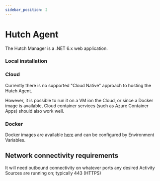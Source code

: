 ```yaml
---
sidebar_position: 2
---
```


# Hutch Agent

The Hutch Manager is a .NET 6.x web application.

### Local installation

### Cloud

Currently there is no supported "Cloud Native" approach to hosting the Hutch Agent.

However, it is possible to run it on a VM ion the Cloud, or since a Docker image is available, Cloud container services (such as Azure Container Apps) should also work well.

### Docker

Docker images are available [here](https://github.com/link-lite/hutch/pkgs/container/hutch%2Fhutchagent) and can be configured by Environment Variables.

## Network connectivity requirements
It will need outbound connectivity on whatever ports any desired Activity Sources are running on; typically 443 (HTTPS)
